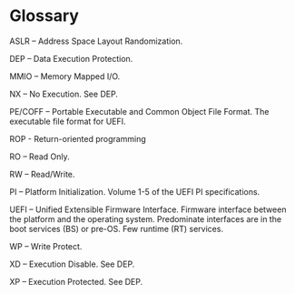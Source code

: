# Glossary
ASLR – Address Space Layout Randomization.

DEP – Data Execution Protection. 

MMIO – Memory Mapped I/O.

NX – No Execution. See DEP.

PE/COFF – Portable Executable and Common Object File Format. The executable file format for UEFI.

ROP - Return-oriented programming

RO – Read Only.

RW – Read/Write.

PI – Platform Initialization. Volume 1-5 of the UEFI PI specifications.

UEFI – Unified Extensible Firmware Interface.   Firmware interface between the platform and the operating system.  Predominate interfaces are in the boot services (BS) or pre-OS.   Few runtime (RT) services.   

WP – Write Protect.

XD – Execution Disable. See DEP.

XP – Execution Protected. See DEP.

 
